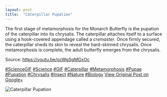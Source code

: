 ```yaml
---
layout: post
title:  "Caterpillar Pupation"
---
```


The first stage of metamorphosis for the Monarch Butterfly is the pupation of the caterpillar into its chrysalis. The caterpillar attaches itself to a surface using a hook-covered appendage called a _cremaster_. Once firmly secured, the caterpillar sheds its skin to reveal the hard-skinned chrysalis. Once metamorphosis is complete, the adult butterfly emerges from the chrysalis.   
  
Source: <https://youtu.be/ocWgSgMGxOc>  
  
[#ScienceGIF](https://plus.google.com/s/%23ScienceGIF/posts) [#Science](https://plus.google.com/s/%23Science/posts) [#GIF](https://plus.google.com/s/%23GIF/posts) [#Caterpillar](https://plus.google.com/s/%23Caterpillar/posts) [#Metamorphosis](https://plus.google.com/s/%23Metamorphosis/posts) [#Pupae](https://plus.google.com/s/%23Pupae/posts) [#Pupation](https://plus.google.com/s/%23Pupation/posts) [#Chrysalis](https://plus.google.com/s/%23Chrysalis/posts) [#Insect](https://plus.google.com/s/%23Insect/posts) [#Nature](https://plus.google.com/s/%23Nature/posts) [#Biology](https://plus.google.com/s/%23Biology/posts)
[View Original Post on Google+](https://plus.google.com/+ColinSullender/posts/CJfgwxfnCJh)

![Caterpillar Pupation](https://i.imgur.com/ors7nf6.gif)
